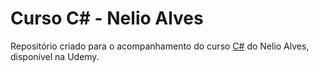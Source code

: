 # Curso C# - Nelio Alves

Repositório criado para o acompanhamento do curso [C#](https://www.udemy.com/course/programacao-orientada-a-objetos-csharp/) do Nelio Alves, disponível na Udemy.
